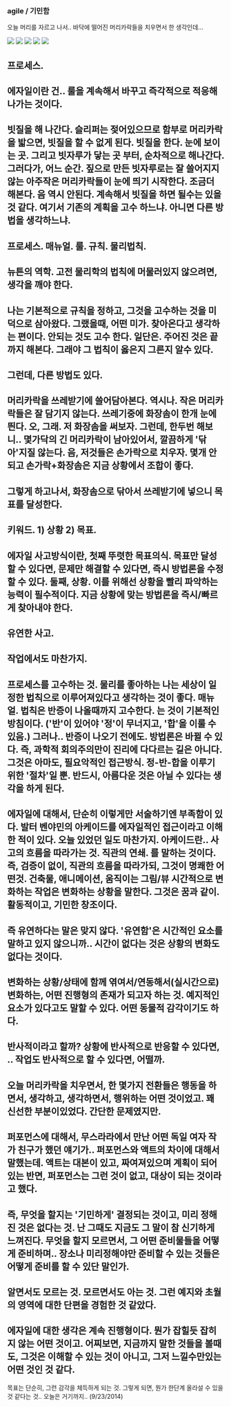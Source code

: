 ### agile / 기민함

오늘 머리를 자르고 나서.. 바닥에 떨어진 머리카락들을 치우면서 한 생각인데...

![](../data/20140923_130523.jpg)
![](../data/20140923_130530.jpg)
![](../data/20140923_130551.jpg)
![](../data/20140923_130658.jpg)
![](../data/20140923_130714.jpg)

프로세스.
-
에자일이란 건.. 룰을 계속해서 바꾸고 즉각적으로 적응해나가는 것이다.
-
빗질을 해 나간다.
슬리퍼는 젖어있으므로 함부로 머리카락을 밟으면, 빗질을 할 수 없게 된다.
빗질을 한다.
눈에 보이는 곳. 그리고 빗자루가 닿는 곳 부터, 순차적으로 해나간다.
그러다가, 어느 순간. 짚으로 만든 빗자루로는 잘 쓸어지지 않는 아주작은 머리카락들이 눈에 띄기 시작한다.
조금더 해본다. 음 역시 안된다. 계속해서 빗질을 하면 될수는 있을 것 같다.
여기서 기존의 계획을 고수 하느냐. 아니면 다른 방법을 생각하느냐.
-
프로세스. 매뉴얼. 룰. 규칙. 물리법칙.
-
뉴튼의 역학.
고전 물리학의 법칙에 머물러있지 않으려면, 생각을 깨야 한다.
-
나는 기본적으로 규칙을 정하고, 그것을 고수하는 것을 미덕으로 삼아왔다.
그랬을때, 어떤 미가. 찾아온다고 생각하는 편이다.
안되는 것도 고수 한다. 일단은.
주어진 것은 끝까지 해본다.
그래야 그 법칙이 옳은지 그른지 알수 있다.
-
그런데, 다른 방법도 있다.
-
머리카락을 쓰레받기에 쓸어담아본다. 역시나. 작은 머리카락들은 잘 담기지 않는다.
쓰레기중에 화장솜이 한개 눈에 띈다.
오, 그래. 저 화장솜을 써보자.
그런데, 한두번 해보니.. 몇가닥의 긴 머리카락이 남아있어서, 깔끔하게 '닦아'지질 않는다.
음, 저것들은 손가락으로 치우자. 몇개 안되고 손가락+화장솜은 지금 상황에서 조합이 좋다.
-
그렇게 하고나서, 화장솜으로 닦아서 쓰레받기에 넣으니 목표를 달성한다.
-
키워드. 1) 상황 2) 목표.
-
에자일 사고방식이란, 첫째 뚜렷한 목표의식. 목표만 달성할 수 있다면, 문제만 해결할 수 있다면, 즉시 방법론을 수정할 수 있다.
둘째, 상황. 이를 위해선 상황을 빨리 파악하는 능력이 필수적이다.
지금 상황에 맞는 방법론을 즉시/빠르게 찾아내야 한다.
-
유연한 사고.
-
작업에서도 마찬가지.
-
프로세스를 고수하는 것. 물리를 좋아하는 나는 세상이 일정한 법칙으로 이루어져있다고 생각하는 것이 좋다.
매뉴얼. 법칙은 반증이 나올때까지 고수한다. 는 것이 기본적인 방침이다. ('반'이 있어야 '정'이 무너지고, '합'을 이룰 수 있음.)
그러나.. 반증이 나오기 전에도. 방법론은 바뀔 수 있다.
즉, 과학적 회의주의만이 진리에 다다르는 길은 아니다.
그것은 아마도, 필요악적인 접근방식. 정-반-합을 이루기 위한 '절차'일 뿐.
반드시, 아름다운 것은 아닐 수 있다는 생각을 하게 된다.
-
에자일에 대해서, 단순히 이렇게만 서술하기엔 부족함이 있다.
발터 벤야민의 아케이드를 에자일적인 접근이라고 이해한 적이 있다.
오늘 있었던 일도 마찬가지.
아케이드란.. 사고의 흐름을 따라가는 것.
직관의 연쇄. 를 말하는 것이다.
즉, 검증이 없이, 직관의 흐름을 따라가되, 그것이 명쾌한 어떤것.
건축물, 애니메이션, 움직이는 그림/뷰
시간적으로 변화하는 작업은 변화하는 상황을 말한다.
그것은 꿈과 같이. 활동적이고, 기민한 창조이다.
-
즉 유연하다는 말은 맞지 않다.
'유연함'은 시간적인 요소를 말하고 있지 않으니까..
시간이 없다는 것은 상황의 변화도 없다는 것이다.
-
변화하는 상황/상태에 함께 엮여서/연동해서(실시간으로) 변화하는, 어떤 진행형의 존재가 되고자 하는 것.
예지적인 요소가 있다고도 말할 수 있다.
어떤 동물적 감각이기도 하다.
-
반사적이라고 할까?
상황에 반사적으로 반응할 수 있다면, ..
작업도 반사적으로 할 수 있다면, 어떨까.
-
오늘 머리카락을 치우면서, 한 몇가지 전환들은 행동을 하면서, 생각하고, 생각하면서, 행위하는 어떤 것이었고.
꽤 신선한 부분이있었다.
간단한 문제였지만.
-
퍼포먼스에 대해서, 무스라라에서 만난 어떤 독일 여자 작가 친구가 했던 얘기가.. 퍼포먼스와 액트의 차이에 대해서 말했는데.
액트는 대본이 있고, 짜여져있으며 계획이 되어있는 반면,
퍼포먼스는 그런 것이 없고, 대상이 되는 것이라고 했다.
-
즉, 무엇을 할지는 '기민하게' 결정되는 것이고, 미리 정해진 것은 없다는 것.
난 그때도 지금도 그 말이 참 신기하게 느껴진다.
무엇을 할지 모르면서, 그 어떤 준비물들을 어떻게 준비하며.. 장소나 미리정해야만 준비할 수 있는 것들은 어떻게 준비를 할 수 있단 말인가.
-
알면서도 모르는 것.
모르면서도 아는 것.
그런 예지와 초월의 영역에 대한 단편을 경험한 것 같았다.
-
에자일에 대한 생각은 계속 진행형이다.
뭔가 잡힐듯 잡히지 않는 어떤 것이고.
어찌보면, 지금까지 말한 것들을 볼때도, 그것은 이해할 수 있는 것이 아니고,
그저 느낄수만있는 어떤 것인 것 같다.
-
목표는 단순히, 그런 감각을 체득하게 되는 것.
그렇게 되면, 뭔가 한단계 올라설 수 있을 것 같다는 것..
오늘은 거기까지.. (9/23/2014)
